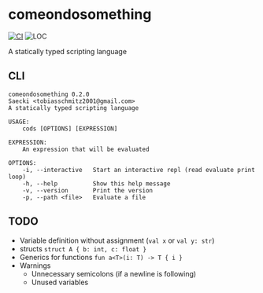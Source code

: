 # comeondosomething
[![CI](https://github.com/Saecki/comeondosomething/actions/workflows/main.yml/badge.svg)](https://github.com/Saecki/comeondosomething/actions/workflows/main.yml)
![LOC](https://tokei.rs/b1/github/saecki/comeondosomething?category=code)

A statically typed scripting language

## CLI
```
comeondosomething 0.2.0
Saecki <tobiasschmitz2001@gmail.com>
A statically typed scripting language

USAGE:
    cods [OPTIONS] [EXPRESSION]

EXPRESSION:
    An expression that will be evaluated

OPTIONS:
    -i, --interactive   Start an interactive repl (read evaluate print loop)
    -h, --help          Show this help message
    -v, --version       Print the version
    -p, --path <file>   Evaluate a file
```

## TODO
- Variable definition without assignment (`val x` or `val y: str`)
- structs `struct A { b: int, c: float }`
- Generics for functions `fun a<T>(i: T) -> T { i }`
- Warnings
    - Unnecessary semicolons (if a newline is following)
    - Unused variables
